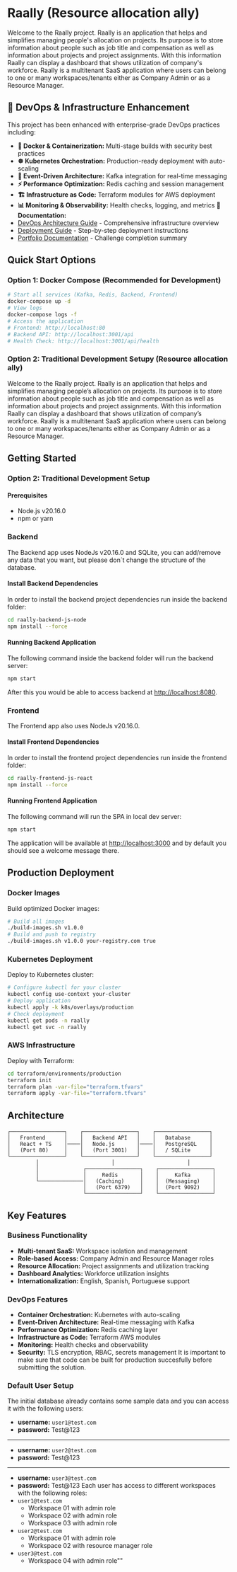 # Raally (Resource allocation ally)
Welcome to the Raally project. Raally is an application that helps and simplifies managing people's allocation on projects. Its purpose is to store information about people such as job title and compensation as well as information about projects and project assignments. With this information Raally can display a dashboard that shows utilization of company's workforce.
Raally is a multitenant SaaS application where users can belong to one or many workspaces/tenants either as Company Admin or as a Resource Manager.
## 🚀 DevOps & Infrastructure Enhancement
This project has been enhanced with enterprise-grade DevOps practices including:
- **🐳 Docker & Containerization:** Multi-stage builds with security best practices
- **☸️ Kubernetes Orchestration:** Production-ready deployment with auto-scaling
- **📨 Event-Driven Architecture:** Kafka integration for real-time messaging
- **⚡ Performance Optimization:** Redis caching and session management
- **🏗️ Infrastructure as Code:** Terraform modules for AWS deployment
- **📊 Monitoring & Observability:** Health checks, logging, and metrics
📖 **Documentation:**
- [DevOps Architecture Guide](./DEVOPS_README.md) - Comprehensive infrastructure overview
- [Deployment Guide](./DEPLOYMENT_GUIDE.md) - Step-by-step deployment instructions
- [Portfolio Documentation](./PORTFOLIO_README.md) - Challenge completion summary
## Quick Start Options
### Option 1: Docker Compose (Recommended for Development)
```bash
# Start all services (Kafka, Redis, Backend, Frontend)
docker-compose up -d
# View logs
docker-compose logs -f
# Access the application
# Frontend: http://localhost:80
# Backend API: http://localhost:3001/api
# Health Check: http://localhost:3001/api/health
```
### Option 2: Traditional Development Setupy (Resource allocation ally)
Welcome to the Raally project. Raally is an application that helps and simplifies managing people’s allocation on projects. Its purpose is to store information about people such as job title and compensation as well as information about projects and project assignments. With this information Raally can display a dashboard that shows utilization of company’s workforce.
Raally is a multitenant SaaS application where users can belong to one or many workspaces/tenants either as Company Admin or as a Resource Manager.
## Getting Started
### Option 2: Traditional Development Setup
#### Prerequisites
- Node.js v20.16.0
- npm or yarn
### Backend
The Backend app uses NodeJs v20.16.0 and SQLite, you can add/remove any data that you want, but please don´t change the structure of the database.
#### Install Backend Dependencies
In order to install the backend project dependencies run inside the backend folder:
```bash
cd raally-backend-js-node
npm install --force
```
#### Running Backend Application
The following command inside the backend folder will run the backend server:
```bash
npm start
```
After this you would be able to access backend at <http://localhost:8080>.
### Frontend
The Frontend app also uses NodeJs v20.16.0.
#### Install Frontend Dependencies
In order to install the frontend project dependencies run inside the frontend folder:
```bash
cd raally-frontend-js-react
npm install --force
```
#### Running Frontend Application
The following command will run the SPA in local dev server:
```bash
npm start
```
The application will be available at <http://localhost:3000> and by default you should see a welcome message there.
## Production Deployment
### Docker Images
Build optimized Docker images:
```bash
# Build all images
./build-images.sh v1.0.0
# Build and push to registry
./build-images.sh v1.0.0 your-registry.com true
```
### Kubernetes Deployment
Deploy to Kubernetes cluster:
```bash
# Configure kubectl for your cluster
kubectl config use-context your-cluster
# Deploy application
kubectl apply -k k8s/overlays/production
# Check deployment
kubectl get pods -n raally
kubectl get svc -n raally
```
### AWS Infrastructure
Deploy with Terraform:
```bash
cd terraform/environments/production
terraform init
terraform plan -var-file="terraform.tfvars"
terraform apply -var-file="terraform.tfvars"
```
## Architecture
```text
┌─────────────────┐    ┌─────────────────┐    ┌─────────────────┐
│   Frontend      │    │   Backend API   │    │   Database      │
│   React + TS    │────│   Node.js       │────│   PostgreSQL    │
│   (Port 80)     │    │   (Port 3001)   │    │   / SQLite      │
└─────────────────┘    └─────────────────┘    └─────────────────┘
         │                       │                       │
         │              ┌─────────────────┐    ┌─────────────────┐
         │              │     Redis       │    │     Kafka       │
         └──────────────│   (Caching)     │    │  (Messaging)    │
                        │   (Port 6379)   │    │  (Port 9092)    │
                        └─────────────────┘    └─────────────────┘
```
## Key Features
### Business Functionality
- **Multi-tenant SaaS:** Workspace isolation and management
- **Role-based Access:** Company Admin and Resource Manager roles
- **Resource Allocation:** Project assignments and utilization tracking
- **Dashboard Analytics:** Workforce utilization insights
- **Internationalization:** English, Spanish, Portuguese support
### DevOps Features
- **Container Orchestration:** Kubernetes with auto-scaling
- **Event-Driven Architecture:** Real-time messaging with Kafka
- **Performance Optimization:** Redis caching layer
- **Infrastructure as Code:** Terraform AWS modules
- **Monitoring:** Health checks and observability
- **Security:** TLS encryption, RBAC, secrets management
It is important to make sure that code can be built for production succesfully before submitting the solution.
### Default User Setup
The initial database already contains some sample data and you can access it with the following users:
- **username:** `user1@test.com`
- **password:** Test@123
---
- **username:** `user2@test.com`
- **password:** Test@123
---
- **username:** `user3@test.com`
- **password:** Test@123
Each user has access to different workspaces with the following roles:
- `user1@test.com`
  - Workspace 01 with admin role
  - Workspace 02 with admin role
  - Workspace 03 with admin role
- `user2@test.com`
  - Workspace 01 with admin role
  - Workspace 02 with resource manager role
- `user3@test.com`
  - Workspace 04 with admin role""

